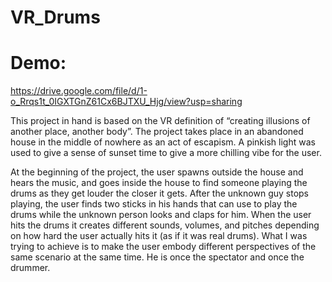 # VR_Drums

# Demo:
https://drive.google.com/file/d/1-o_Rrqs1t_0IGXTGnZ61Cx6BJTXU_Hjg/view?usp=sharing

This project in hand is based on the VR definition of “creating illusions of another place,
another body”. The project takes place in an abandoned house in the middle of nowhere
as an act of escapism. A pinkish light was used to give a sense of sunset time to give a
more chilling vibe for the user.

At the beginning of the project, the user spawns outside the house and hears the music,
and goes inside the house to find someone playing the drums as they get louder the
closer it gets. After the unknown guy stops playing, the user finds two sticks in his
hands that can use to play the drums while the unknown person looks and claps for
him. When the user hits the drums it creates different sounds, volumes, and pitches
depending on how hard the user actually hits it (as if it was real drums). What I was
trying to achieve is to make the user embody different perspectives of the same
scenario at the same time. He is once the spectator and once the drummer.
